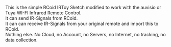 This is the simple RCoid IRToy Sketch modified to work with the auvisio or Tuya WI-FI Infrared Remote Control.<br>
It can send IR-Signals from RCoid.<br>
It can can receive IR-Signals from your original remote and import this to RCoid.<br>
Nothing else. No Cloud, no Account, no Servers, no Internet, no tracking, no data collection.<br>
